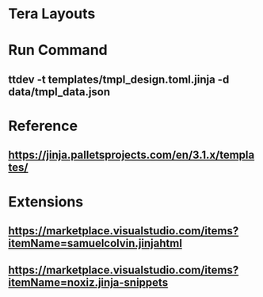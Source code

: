 # Tera Layouts

# Run Command
## ttdev -t templates/tmpl_design.toml.jinja -d data/tmpl_data.json

# Reference
## https://jinja.palletsprojects.com/en/3.1.x/templates/

# Extensions
## https://marketplace.visualstudio.com/items?itemName=samuelcolvin.jinjahtml
## https://marketplace.visualstudio.com/items?itemName=noxiz.jinja-snippets

